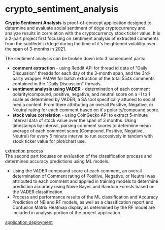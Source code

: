 # crypto_sentiment_analysis

<b>Crypto Sentiment Analysis</b> is proof-of-concept application designed to determine and evaluate social sentiment of doge cryptocurrency and analyze results in correlation with the cryptocurrency stock ticker value. 
It is a 2-part project first focusing on sentiment analysis of extracted comments from the subReddit r/doge during the time of it's heightened volatility over the span of 3-months in 2021. 

The sentiment analysis can be broken down into 3 subsequent parts:
<ul>
  <li><b>comment extraction</b> - using Reddit API for thread id data of "Daily Discussion" threads for each day of the 3-month span, and the 3rd-party wrapper PMAW for batch extraction of the total 554k comments contained in the "Daily Discussion" threads.</li>
  <li><b>sentiment analysis using VADER</b> - determination of each comment polarity/compound, positive, negative, and neutral score on a -1 to 1 scale as determined by VADER, a SA tool specifically attuned to social media content. From there attributing an overall Positive, Negative, or Neutral rating for each comment based on it's polarity/compound score.</li>
  <li><b>stock value correlation</b> - using CoinGecko API to extract 5-minute interval data of stock value over the span of 3 months. Using timestamps by interval, parsing comment scores to determine mean average of each comment score (Compound, Positive, Negative, Neutral) for every 5 minute interval to run succesively in tandem with stock ticker value for plot/chart use.</li>
</ul>
<a href="https://github.com/cspence001/crypto_sentiment_analysis/blob/main/resources/project%20docs/extraction_process.docx">extraction process</a>
<br>
The second part focuses on evaluation of the classification process and determined accuracy predictions using ML models.
<ul>
<li>Using the VADER compound score of each comment, an overall determination of Comment rating of Positive, Negative, or Neutral was attributed to each comment and applied in training models to determine prediction accuracy using Naive Bayes and Random Forests based on the VADER classification. </li>
<li>Process and performance results of the ML classification and Accuracy Prediction of NB and RF models, as well as a classification report and Confusion Matrix Heatmap display as determined by the RF model are included in analysis portion of the project application.</li>
</ul>

<a href="https://crypto-sentiment-analysis.herokuapp.com/">application deployment</a>
